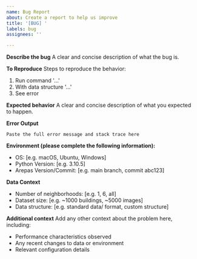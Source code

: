 ```yaml
---
name: Bug Report
about: Create a report to help us improve
title: '[BUG] '
labels: bug
assignees: ''

---
```


**Describe the bug**
A clear and concise description of what the bug is.

**To Reproduce**
Steps to reproduce the behavior:
1. Run command '...'
2. With data structure '...'
3. See error

**Expected behavior**
A clear and concise description of what you expected to happen.

**Error Output**
```
Paste the full error message and stack trace here
```

**Environment (please complete the following information):**
 - OS: [e.g. macOS, Ubuntu, Windows]
 - Python Version: [e.g. 3.10.5]
 - Arepas Version/Commit: [e.g. main branch, commit abc123]

**Data Context**
- Number of neighborhoods: [e.g. 1, 6, all]
- Dataset size: [e.g. ~1000 buildings, ~5000 images]
- Data structure: [e.g. standard data/ format, custom structure]

**Additional context**
Add any other context about the problem here, including:
- Performance characteristics observed
- Any recent changes to data or environment
- Relevant configuration details
